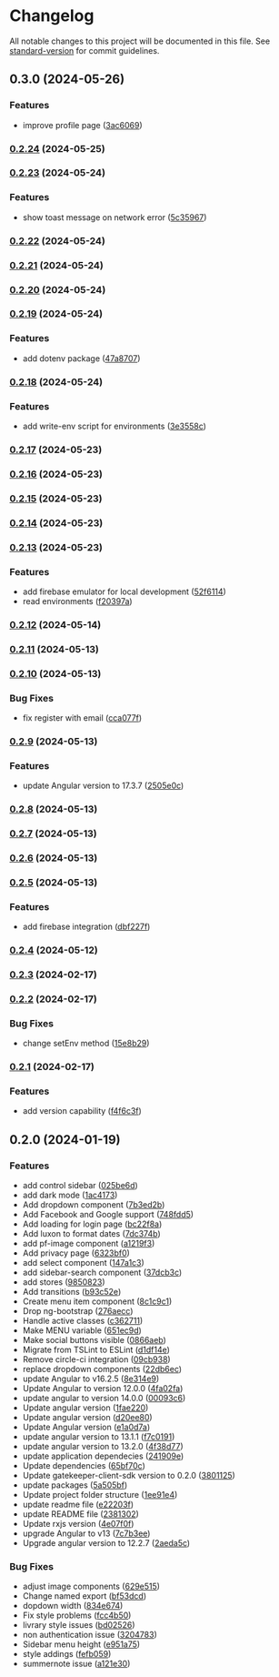 # Changelog

All notable changes to this project will be documented in this file. See [standard-version](https://github.com/conventional-changelog/standard-version) for commit guidelines.

## 0.3.0 (2024-05-26)


### Features

* improve profile page ([3ac6069](https://github.com/erdkse/adminlte-3-angular/commit/3ac6069019513228f0670437e42583bac7fc2e78))

### [0.2.24](https://github.com/erdkse/adminlte-3-angular/compare/v0.2.23...v0.2.24) (2024-05-25)

### [0.2.23](https://github.com/erdkse/adminlte-3-angular/compare/v0.2.22...v0.2.23) (2024-05-24)


### Features

* show toast message on network error ([5c35967](https://github.com/erdkse/adminlte-3-angular/commit/5c35967162a399695962a77df98fd207e9c429a2))

### [0.2.22](https://github.com/erdkse/adminlte-3-angular/compare/v0.2.21...v0.2.22) (2024-05-24)

### [0.2.21](https://github.com/erdkse/adminlte-3-angular/compare/v0.2.20...v0.2.21) (2024-05-24)

### [0.2.20](https://github.com/erdkse/adminlte-3-angular/compare/v0.2.19...v0.2.20) (2024-05-24)

### [0.2.19](https://github.com/erdkse/adminlte-3-angular/compare/v0.2.18...v0.2.19) (2024-05-24)


### Features

* add dotenv package ([47a8707](https://github.com/erdkse/adminlte-3-angular/commit/47a8707bd146e2b7ff00e70caed84d215b759f32))

### [0.2.18](https://github.com/erdkse/adminlte-3-angular/compare/v0.2.17...v0.2.18) (2024-05-24)


### Features

* add write-env script for environments ([3e3558c](https://github.com/erdkse/adminlte-3-angular/commit/3e3558c263939a3dbca56c0ff8100fd80b45b255))

### [0.2.17](https://github.com/erdkse/adminlte-3-angular/compare/v0.2.16...v0.2.17) (2024-05-23)

### [0.2.16](https://github.com/erdkse/adminlte-3-angular/compare/v0.2.15...v0.2.16) (2024-05-23)

### [0.2.15](https://github.com/erdkse/adminlte-3-angular/compare/v0.2.14...v0.2.15) (2024-05-23)

### [0.2.14](https://github.com/erdkse/adminlte-3-angular/compare/v0.2.13...v0.2.14) (2024-05-23)

### [0.2.13](https://github.com/erdkse/adminlte-3-angular/compare/v0.2.12...v0.2.13) (2024-05-23)


### Features

* add firebase emulator for local development ([52f6114](https://github.com/erdkse/adminlte-3-angular/commit/52f6114875ebc908643e064bf078e0db433b1620))
* read environments ([f20397a](https://github.com/erdkse/adminlte-3-angular/commit/f20397ad103e1289dd0230acf3be60f6bb1f6f64))

### [0.2.12](https://github.com/erdkse/adminlte-3-angular/compare/v0.2.11...v0.2.12) (2024-05-14)

### [0.2.11](https://github.com/erdkse/adminlte-3-angular/compare/v0.2.10...v0.2.11) (2024-05-13)

### [0.2.10](https://github.com/erdkse/adminlte-3-angular/compare/v0.2.9...v0.2.10) (2024-05-13)


### Bug Fixes

* fix register with email ([cca077f](https://github.com/erdkse/adminlte-3-angular/commit/cca077f5209921252f902fdf2d3eba1dd48f2d9f))

### [0.2.9](https://github.com/erdkse/adminlte-3-angular/compare/v0.2.8...v0.2.9) (2024-05-13)


### Features

* update Angular version to 17.3.7 ([2505e0c](https://github.com/erdkse/adminlte-3-angular/commit/2505e0c584c0d9191fc2c290a27ca1f9987ddbd6))

### [0.2.8](https://github.com/erdkse/adminlte-3-angular/compare/v0.2.7...v0.2.8) (2024-05-13)

### [0.2.7](https://github.com/erdkse/adminlte-3-angular/compare/v0.2.6...v0.2.7) (2024-05-13)

### [0.2.6](https://github.com/erdkse/adminlte-3-angular/compare/v0.2.5...v0.2.6) (2024-05-13)

### [0.2.5](https://github.com/erdkse/adminlte-3-angular/compare/v0.2.4...v0.2.5) (2024-05-13)


### Features

* add firebase integration ([dbf227f](https://github.com/erdkse/adminlte-3-angular/commit/dbf227fd5c8939c064f06b88ce3c3dde1f4f994b))

### [0.2.4](https://github.com/erdkse/adminlte-3-angular/compare/v0.2.3...v0.2.4) (2024-05-12)

### [0.2.3](https://github.com/erdkse/adminlte-3-angular/compare/v0.2.2...v0.2.3) (2024-02-17)

### [0.2.2](https://github.com/erdkse/adminlte-3-angular/compare/v0.2.1...v0.2.2) (2024-02-17)


### Bug Fixes

* change setEnv method ([15e8b29](https://github.com/erdkse/adminlte-3-angular/commit/15e8b29de769ac2a759761c54fb9d04c239db8fd))

### [0.2.1](https://github.com/erdkse/adminlte-3-angular/compare/v0.2.0...v0.2.1) (2024-02-17)


### Features

* add version capability ([f4f6c3f](https://github.com/erdkse/adminlte-3-angular/commit/f4f6c3f7655fdd49eaa18b8a6019c3e6207171fe))

## 0.2.0 (2024-01-19)


### Features

* add control sidebar ([025be6d](https://github.com/erdkse/adminlte-3-angular/commit/025be6d353cd028c88b2cbd85c7b2f1331ccc202))
* add dark mode ([1ac4173](https://github.com/erdkse/adminlte-3-angular/commit/1ac4173fb5876317f1b5e6a984c51afbbb99d9b9))
* Add dropdown component ([7b3ed2b](https://github.com/erdkse/adminlte-3-angular/commit/7b3ed2b73497e38c408158d5051beb801a217188))
* Add Facebook and Google support ([748fdd5](https://github.com/erdkse/adminlte-3-angular/commit/748fdd5602449059c6e89794122e5f9b570da164))
* Add loading for login page ([bc22f8a](https://github.com/erdkse/adminlte-3-angular/commit/bc22f8a3637fc89b78c298fb90f4d664b95f08a1))
* Add luxon to format dates ([7dc374b](https://github.com/erdkse/adminlte-3-angular/commit/7dc374b9bb40b3ff824e17f4652a31c95e76318f))
* add pf-image component ([a1219f3](https://github.com/erdkse/adminlte-3-angular/commit/a1219f398c2950fec5c2306e6027a5a30b213599))
* Add privacy page ([6323bf0](https://github.com/erdkse/adminlte-3-angular/commit/6323bf094a88fdcb17cb7a41dd78255bcc3a1f6a))
* add select component ([147a1c3](https://github.com/erdkse/adminlte-3-angular/commit/147a1c35fb43a1f59db71574f3dc2f10879ab97a))
* add sidebar-search component ([37dcb3c](https://github.com/erdkse/adminlte-3-angular/commit/37dcb3c924e4881b7d152e3dabe9ffe1a12be4a5))
* add stores ([9850823](https://github.com/erdkse/adminlte-3-angular/commit/985082331d3eeca1c881cdf26fb20fd20a6ce8db))
* Add transitions ([b93c52e](https://github.com/erdkse/adminlte-3-angular/commit/b93c52e9de0f0e18b5bbb88f5a5b9aa19302335b))
* Create menu item component ([8c1c9c1](https://github.com/erdkse/adminlte-3-angular/commit/8c1c9c1be82e4f02428f4e82e32a19b9a90f8efe))
* Drop ng-bootstrap ([276aecc](https://github.com/erdkse/adminlte-3-angular/commit/276aecc83379c5d8bfd993f774ec7eada3dd19d9))
* Handle active classes ([c362711](https://github.com/erdkse/adminlte-3-angular/commit/c36271151a3aebc3515389b5683e5a971e6dc7bd))
* Make MENU variable ([651ec9d](https://github.com/erdkse/adminlte-3-angular/commit/651ec9dde69b7ca3ddfae7ce26f73e1b7eb35d46))
* Make social buttons visible ([0866aeb](https://github.com/erdkse/adminlte-3-angular/commit/0866aeb1055010b73288105797a1f6f7887ff46f))
* Migrate from TSLint to ESLint ([d1df14e](https://github.com/erdkse/adminlte-3-angular/commit/d1df14ed8fb63c999a1b5edac48c9cbd380b8a11))
* Remove circle-ci integration ([09cb938](https://github.com/erdkse/adminlte-3-angular/commit/09cb938e7fad80bbd7d1446c057116cffe55127c))
* replace dropdown components ([22db6ec](https://github.com/erdkse/adminlte-3-angular/commit/22db6ec19f72d85c6ce9413baa0cf49d099663f7))
* update Angular to v16.2.5 ([8e314e9](https://github.com/erdkse/adminlte-3-angular/commit/8e314e9d4b3637d6d11d1e05d86723b8a59b9108))
* Update Angular to version 12.0.0 ([4fa02fa](https://github.com/erdkse/adminlte-3-angular/commit/4fa02fa100ed6b144c8b4145383d5de9af3fb2c4))
* update angular to version 14.0.0 ([00093c6](https://github.com/erdkse/adminlte-3-angular/commit/00093c695353943aedd38e96e977afa10571ca4d))
* Update angular version ([1fae220](https://github.com/erdkse/adminlte-3-angular/commit/1fae22008fcd6d098baaf54d2c223f365269482c))
* Update angular version ([d20ee80](https://github.com/erdkse/adminlte-3-angular/commit/d20ee8041e2280dc651b13ea952becfb4f100f66))
* Update Angular version ([e1a0d7a](https://github.com/erdkse/adminlte-3-angular/commit/e1a0d7ace2f26fd2d7947f467631f6a2fd499188))
* update angular version to 13.1.1 ([f7c0191](https://github.com/erdkse/adminlte-3-angular/commit/f7c019178928ad310feceba59b7f2ca6247e9b36))
* update angular version to 13.2.0 ([4f38d77](https://github.com/erdkse/adminlte-3-angular/commit/4f38d77b9b131e06331bfa2db1eb88b43388c28d))
* update application dependecies ([241909e](https://github.com/erdkse/adminlte-3-angular/commit/241909eed11b4b5beacfb08fa16a9dae2f53b266))
* Update dependencies ([65bf70c](https://github.com/erdkse/adminlte-3-angular/commit/65bf70c910230285a9862759edb1b16344ee2037))
* Update gatekeeper-client-sdk version to 0.2.0 ([3801125](https://github.com/erdkse/adminlte-3-angular/commit/3801125df1fc81ddf69203a82a12a12461e36ec5))
* update packages ([5a505bf](https://github.com/erdkse/adminlte-3-angular/commit/5a505bf0e2210a4e7c4755b5b457a14caaf122a2))
* Update project folder structure ([1ee91e4](https://github.com/erdkse/adminlte-3-angular/commit/1ee91e45dab0aafa488a3b9926141f63398246d6))
* update readme file ([e22203f](https://github.com/erdkse/adminlte-3-angular/commit/e22203f53ae2e2d7aad86c0b8772ab27db532869))
* update README file ([2381302](https://github.com/erdkse/adminlte-3-angular/commit/2381302ffa484d8fe60800907d3dadcce0074476))
* Update rxjs version ([4e07f0f](https://github.com/erdkse/adminlte-3-angular/commit/4e07f0f83ffe5dc76262f62d2c2896e8ce13e4a8))
* upgrade Angular to v13 ([7c7b3ee](https://github.com/erdkse/adminlte-3-angular/commit/7c7b3eea5a639ae7ae0776c72b5f5183316e4b43))
* Upgrade angular version to 12.2.7 ([2aeda5c](https://github.com/erdkse/adminlte-3-angular/commit/2aeda5c07a511bd6ba4a1ba0cb5bb90337923063))


### Bug Fixes

* adjust image components ([629e515](https://github.com/erdkse/adminlte-3-angular/commit/629e5151b4579b52a43b71ea282d3e961ffc4b32))
* Change named export ([bf53dcd](https://github.com/erdkse/adminlte-3-angular/commit/bf53dcd4ec2ceb16436a4eae18a94a9c3ec9e919))
* dopdown width ([834e674](https://github.com/erdkse/adminlte-3-angular/commit/834e674b794463a959790a3b564afd5c673687f3))
* Fix style problems ([fcc4b50](https://github.com/erdkse/adminlte-3-angular/commit/fcc4b500c6bb71255c02f2883b7589915b3dec5c))
* livrary style issues ([bd02526](https://github.com/erdkse/adminlte-3-angular/commit/bd02526f5671a940b6422df934d7888f7307826c))
* non authentication issue ([3204783](https://github.com/erdkse/adminlte-3-angular/commit/32047835ef3ec271ba29db7ea08dff012014b616))
* Sidebar menu height ([e951a75](https://github.com/erdkse/adminlte-3-angular/commit/e951a7589fc543876f451143f71e1ab6358ed9ee))
* style addings ([fefb059](https://github.com/erdkse/adminlte-3-angular/commit/fefb05906a9ef566608b60416d17ae01be6d0272))
* summernote issue ([a121e30](https://github.com/erdkse/adminlte-3-angular/commit/a121e3066aa0a5ee7e2f607f960859a439e97b21))
